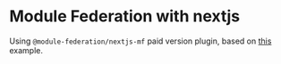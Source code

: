 # Module Federation with nextjs

Using `@module-federation/nextjs-mf` paid version plugin, based on [this](https://github.com/module-federation/module-federation-examples/tree/master/react-nextjs/nextjs-host-remote) example.
